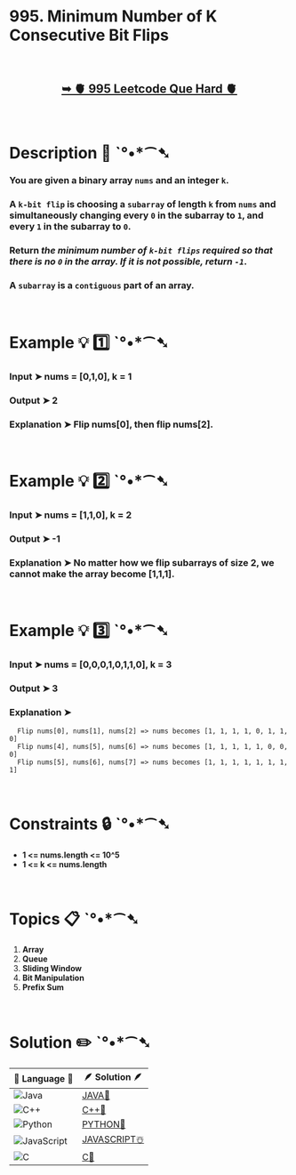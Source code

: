 # 995. Minimum Number of K Consecutive Bit Flips

</br>

<h2 align="center"> 

<a href="https://leetcode.com/problems/minimum-number-of-k-consecutive-bit-flips/description/?envType=daily-question&envId=2024-06-24"><strong>➥ 🫀 995 Leetcode Que Hard 🫀 </strong></a>
</h2>

</br>

# Description 📜 ˋ°•*⁀➷

### You are given a binary array `nums` and an integer `k`.

### A `k-bit flip` is choosing a `subarray` of length `k` from `nums` and simultaneously changing every `0` in the subarray to `1`, and every `1` in the subarray to `0`.

### Return *the minimum number of `k-bit flips` required so that there is no `0` in the array. If it is not possible, return `-1`*.

### A `subarray` is a `contiguous` part of an array.

</br>

# Example 💡 1️⃣ ˋ°•*⁀➷

  ### Input  ➤ nums = [0,1,0], k = 1

  ### Output  ➤ 2

  ### Explanation  ➤ Flip nums[0], then flip nums[2].


</br>

# Example 💡 2️⃣ ˋ°•*⁀➷

  ### Input ➤ nums = [1,1,0], k = 2

  ### Output  ➤ -1

  ### Explanation ➤ No matter how we flip subarrays of size 2, we cannot make the array become [1,1,1].


</br>

# Example 💡 3️⃣ ˋ°•*⁀➷

  ### Input ➤ nums = [0,0,0,1,0,1,1,0], k = 3

  ### Output  ➤ 3

  ### Explanation ➤ 

      Flip nums[0], nums[1], nums[2] => nums becomes [1, 1, 1, 1, 0, 1, 1, 0]
      Flip nums[4], nums[5], nums[6] => nums becomes [1, 1, 1, 1, 1, 0, 0, 0]
      Flip nums[5], nums[6], nums[7] => nums becomes [1, 1, 1, 1, 1, 1, 1, 1]

</br>

# Constraints 🔒 ˋ°•*⁀➷

- **1 <= nums.length <= 10^5**
- **1 <= k <= nums.length**

</br>

# Topics 📋 ˋ°•*⁀➷

1. **Array**
2. **Queue**
3. **Sliding Window**
4. **Bit Manipulation**
5. **Prefix Sum**


</br>

# Solution ✏️ ˋ°•*⁀➷

| 📒 Language 📒  | 🪶 Solution 🪶 |
| ------------- | ------------- |
|  ![Java](https://img.shields.io/badge/java-%23ED8B00.svg?style=for-the-badge&logo=openjdk&logoColor=white)  | [JAVA🍁](https://github.com/Prakhar-002/LEETCODE/blob/main/%F0%9F%93%9C%20Daily%20Challange%20%F0%9F%92%A1/06%20June%20%20%F0%9F%8C%9E%202024/24%20-%2006%20-%202024%20---%201995.%20Minimum%20Number%20of%20K%20Consecutive%20Bit%20Flips%20%E2%98%83%EF%B8%8F%20%F0%9F%8D%81%20%F0%9F%8D%B0%20%F0%9F%8E%B2/%F0%9F%8D%81JAVA_995_MinNumberOfKConsecutiveBitFlips.java) |
|  ![C++](https://img.shields.io/badge/c++-%2300599C.svg?style=for-the-badge&logo=c%2B%2B&logoColor=white)  | [C++🎲](https://github.com/Prakhar-002/LEETCODE/blob/main/%F0%9F%93%9C%20Daily%20Challange%20%F0%9F%92%A1/06%20June%20%20%F0%9F%8C%9E%202024/24%20-%2006%20-%202024%20---%201995.%20Minimum%20Number%20of%20K%20Consecutive%20Bit%20Flips%20%E2%98%83%EF%B8%8F%20%F0%9F%8D%81%20%F0%9F%8D%B0%20%F0%9F%8E%B2/%F0%9F%8E%B2CPP_995_MinNumberOfKConsecutiveBitFlips.cpp)  |
|  ![Python](https://img.shields.io/badge/python-3670A0?style=for-the-badge&logo=python&logoColor=ffdd54)    | [PYTHON🍰](https://github.com/Prakhar-002/LEETCODE/blob/main/%F0%9F%93%9C%20Daily%20Challange%20%F0%9F%92%A1/06%20June%20%20%F0%9F%8C%9E%202024/24%20-%2006%20-%202024%20---%201995.%20Minimum%20Number%20of%20K%20Consecutive%20Bit%20Flips%20%E2%98%83%EF%B8%8F%20%F0%9F%8D%81%20%F0%9F%8D%B0%20%F0%9F%8E%B2/%F0%9F%8D%B0PYTHON_995_MinNumberOfKConsecutiveBitFlips.py) |
| ![JavaScript](https://img.shields.io/badge/javascript-%23323330.svg?style=for-the-badge&logo=javascript&logoColor=%23F7DF1E)   | [JAVASCRIPT☃️](https://github.com/Prakhar-002/LEETCODE/blob/main/%F0%9F%93%9C%20Daily%20Challange%20%F0%9F%92%A1/06%20June%20%20%F0%9F%8C%9E%202024/24%20-%2006%20-%202024%20---%201995.%20Minimum%20Number%20of%20K%20Consecutive%20Bit%20Flips%20%E2%98%83%EF%B8%8F%20%F0%9F%8D%81%20%F0%9F%8D%B0%20%F0%9F%8E%B2/%E2%98%83%EF%B8%8FJAVASCRIPT_995_MinNumberOfKConsecutiveBitFlips.js) |
|   ![C](https://img.shields.io/badge/c-%2300599C.svg?style=for-the-badge&logo=c&logoColor=white)   | [C💖](https://github.com/Prakhar-002/LEETCODE/blob/main/%F0%9F%93%9C%20Daily%20Challange%20%F0%9F%92%A1/06%20June%20%20%F0%9F%8C%9E%202024/24%20-%2006%20-%202024%20---%201995.%20Minimum%20Number%20of%20K%20Consecutive%20Bit%20Flips%20%E2%98%83%EF%B8%8F%20%F0%9F%8D%81%20%F0%9F%8D%B0%20%F0%9F%8E%B2/%F0%9F%92%96C_995_MinNumberOfKConsecutiveBitFlips.c)  |


